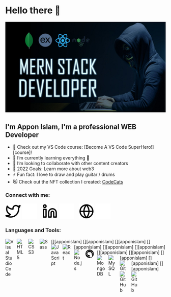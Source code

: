 # Hello there 👋

![](/img/banner.png)

## I'm Appon Islam, I'm a professional WEB Developer

-   🔭 Check out my VS Code course: [Become A VS Code SuperHero!][course]!
-   🌱 I’m currently learning everything 🤣
-   👯 I’m looking to collaborate with other content creators
-   🥅 2022 Goals: Learn more about web3
-   ⚡ Fun fact: I love to draw and play guitar / drums
-   😻 Check out the NFT collection I created: [CodeCats](https://opensea.io/collection/codecats?search[sortAscending]=true&search[sortBy]=PRICE&search[toggles][0]=BUY_NOW)

### Connect with me:

[![website](./img/twitter-light.svg)](https://x.com/Appon2003)
[![website](./img/twitter-dark.svg)](https://x.com/Appon2003)
&nbsp;&nbsp;
[![website](./img/linkedin-light.svg)](https://www.linkedin.com/in/apponislam/)
[![website](./img/linkedin-dark.svg)](https://www.linkedin.com/in/apponislam/)
&nbsp;&nbsp;
[![website](./img/globe-light.svg)](https://github.com/apponislam)
[![website](./img/globe-dark.svg)](https://github.com/apponislam)

### Languages and Tools:

[<img align="left" alt="Visual Studio Code" width="26px" src="https://cdn.jsdelivr.net/gh/devicons/devicon/icons/vscode/vscode-original.svg" style="padding-right:10px;" />][apponislam]
[<img align="left" alt="HTML5" width="26px" src="https://cdn.jsdelivr.net/gh/devicons/devicon/icons/html5/html5-original.svg" style="padding-right:10px;" />][apponislam]
[<img align="left" alt="CSS3" width="26px" src="https://cdn.jsdelivr.net/gh/devicons/devicon/icons/css3/css3-original.svg" style="padding-right:10px;" />][apponislam]
[<img align="left" alt="Sass" width="26px" src="https://cdn.jsdelivr.net/gh/devicons/devicon/icons/sass/sass-original.svg" style="padding-right:10px;" />][apponislam]
[<img align="left" alt="JavaScript" width="26px" src="https://cdn.jsdelivr.net/gh/devicons/devicon/icons/javascript/javascript-original.svg" style="padding-right:10px;" />][apponislam]
[<img align="left" alt="React" width="26px" src="https://cdn.jsdelivr.net/gh/devicons/devicon/icons/react/react-original.svg" style="padding-right:10px;" />][apponislam]
[<img align="left" alt="Node.js" width="26px" src="https://cdn.jsdelivr.net/gh/devicons/devicon/icons/nodejs/nodejs-original.svg" style="padding-right:10px;" />][apponislam]
[<img align="left" alt="Deno" width="26px" src="./img/deno-light.svg" style="padding-right:10px;" />][apponislam]
[<img align="left" alt="MongoDB" width="26px" src="https://cdn.jsdelivr.net/gh/devicons/devicon/icons/mongodb/mongodb-original.svg" style="padding-right:10px;" />][apponislam]
[<img align="left" alt="MySQL" width="26px" src="https://cdn.jsdelivr.net/gh/devicons/devicon/icons/mysql/mysql-original.svg" style="padding-right:10px;" />][apponislam]
[<img align="left" alt="Git" width="26px" src="https://cdn.jsdelivr.net/gh/devicons/devicon/icons/git/git-original.svg" style="padding-right:10px;" />][apponislam]
[<img align="left" alt="GitHub" width="26px" src="https://user-images.githubusercontent.com/3369400/139447912-e0f43f33-6d9f-45f8-be46-2df5bbc91289.png" style="padding-right:10px;" />]()
[<img align="left" alt="GitHub" width="26px" src="https://user-images.githubusercontent.com/3369400/139448065-39a229ba-4b06-434b-bc67-616e2ed80c8f.png" style="padding-right:10px;" />]()

<br />
<br />
